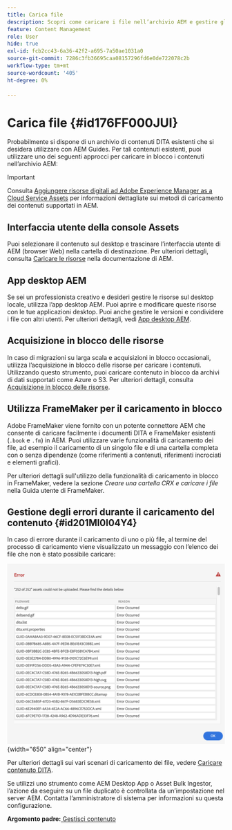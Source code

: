```yaml
---
title: Carica file
description: Scopri come caricare i file nell’archivio AEM e gestire gli errori. Conoscere l’interfaccia utente della console Assets, l’app desktop AEM, l’acquisizione in blocco delle risorse e utilizzare FrameMaker per il caricamento in blocco.
feature: Content Management
role: User
hide: true
exl-id: fcb2cc43-6a36-42f2-a695-7a50ae1031a0
source-git-commit: 7286c3fb36695caa08157296fd6e0de722078c2b
workflow-type: tm+mt
source-wordcount: '405'
ht-degree: 0%

---
```


# Carica file {#id176FF000JUI}

Probabilmente si dispone di un archivio di contenuti DITA esistenti che si desidera utilizzare con AEM Guides. Per tali contenuti esistenti, puoi utilizzare uno dei seguenti approcci per caricare in blocco i contenuti nell’archivio AEM:

>[!IMPORTANT]
>
> Consulta [Aggiungere risorse digitali ad Adobe Experience Manager as a Cloud Service Assets](https://experienceleague.adobe.com/docs/experience-manager-cloud-service/assets/manage/add-assets.html) per informazioni dettagliate sui metodi di caricamento dei contenuti supportati in AEM.

## Interfaccia utente della console Assets

Puoi selezionare il contenuto sul desktop e trascinare l’interfaccia utente di AEM \(browser Web\) nella cartella di destinazione. Per ulteriori dettagli, consulta [Caricare le risorse](https://experienceleague.adobe.com/docs/experience-manager-cloud-service/assets/manage/add-assets.html#upload-assets) nella documentazione di AEM.

## App desktop AEM

Se sei un professionista creativo e desideri gestire le risorse sul desktop locale, utilizza l’app desktop AEM. Puoi aprire e modificare queste risorse con le tue applicazioni desktop. Puoi anche gestire le versioni e condividere i file con altri utenti. Per ulteriori dettagli, vedi [App desktop AEM](https://experienceleague.adobe.com/docs/experience-manager-desktop-app/using/using.html).

## Acquisizione in blocco delle risorse

In caso di migrazioni su larga scala e acquisizioni in blocco occasionali, utilizza l’acquisizione in blocco delle risorse per caricare i contenuti. Utilizzando questo strumento, puoi caricare contenuto in blocco da archivi di dati supportati come Azure o S3. Per ulteriori dettagli, consulta [Acquisizione in blocco delle risorse](https://experienceleague.adobe.com/docs/experience-manager-cloud-service/assets/manage/add-assets.html?lang=en#asset-bulk-ingestor).

## Utilizza FrameMaker per il caricamento in blocco

Adobe FrameMaker viene fornito con un potente connettore AEM che consente di caricare facilmente i documenti DITA e FrameMaker esistenti \(`.book` e `.fm`\) in AEM. Puoi utilizzare varie funzionalità di caricamento dei file, ad esempio il caricamento di un singolo file e di una cartella completa con o senza dipendenze \(come riferimenti a contenuti, riferimenti incrociati e elementi grafici\).

Per ulteriori dettagli sull&#39;utilizzo della funzionalità di caricamento in blocco in FrameMaker, vedere la sezione *Creare una cartella CRX e caricare i file* nella Guida utente di FrameMaker.

## Gestione degli errori durante il caricamento del contenuto {#id201MI0I04Y4}

In caso di errore durante il caricamento di uno o più file, al termine del processo di caricamento viene visualizzato un messaggio con l’elenco dei file che non è stato possibile caricare:

![](images/uuid-files-failed-to-upload_cs.png){width="650" align="center"}

Per ulteriori dettagli sui vari scenari di caricamento dei file, vedere [Caricare contenuto DITA](authoring-file-management.md#).

Se utilizzi uno strumento come AEM Desktop App o Asset Bulk Ingestor, l’azione da eseguire su un file duplicato è controllata da un’impostazione nel server AEM. Contatta l’amministratore di sistema per informazioni su questa configurazione.

**Argomento padre:**[ Gestisci contenuto](authoring.md)
